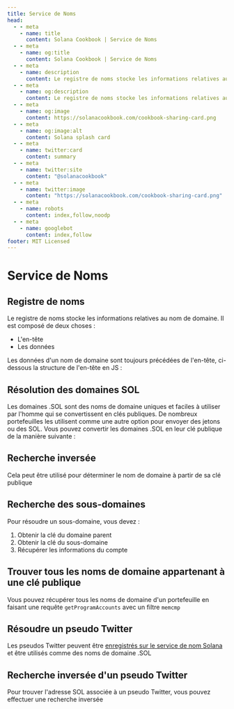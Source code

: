 ```yaml
---
title: Service de Noms
head:
  - - meta
    - name: title
      content: Solana Cookbook | Service de Noms
  - - meta
    - name: og:title
      content: Solana Cookbook | Service de Noms
  - - meta
    - name: description
      content: Le registre de noms stocke les informations relatives au nom de domaine. Découvrez la résolution des domaines SOL, la recherche inversée/de sous-domaine, le Service de Noms et les référence de Solana dans le Solana Cookbook.
  - - meta
    - name: og:description
      content: Le registre de noms stocke les informations relatives au nom de domaine. Découvrez la résolution des domaines SOL, la recherche inversée/de sous-domaine, le Service de Noms et les référence de Solana dans le Solana Cookbook.
  - - meta
    - name: og:image
      content: https://solanacookbook.com/cookbook-sharing-card.png
  - - meta
    - name: og:image:alt
      content: Solana splash card
  - - meta
    - name: twitter:card
      content: summary
  - - meta
    - name: twitter:site
      content: "@solanacookbook"
  - - meta
    - name: twitter:image
      content: "https://solanacookbook.com/cookbook-sharing-card.png"
  - - meta
    - name: robots
      content: index,follow,noodp
  - - meta
    - name: googlebot
      content: index,follow
footer: MIT Licensed
---
```


# Service de Noms

## Registre de noms

Le registre de noms stocke les informations relatives au nom de domaine. Il est composé de deux choses :

- L'en-tête
- Les données

Les données d'un nom de domaine sont toujours précédées de l'en-tête, ci-dessous la structure de l'en-tête en JS :

<SolanaCodeGroup>
  <SolanaCodeGroupItem title="TS" active>

  <template v-slot:default>

@[code](@/code/name-service/schema/schema.en.ts)

  </template>

  <template v-slot:preview>

@[code](@/code/name-service/schema/schema.preview.en.ts)

  </template>

  </SolanaCodeGroupItem>

</SolanaCodeGroup>

## Résolution des domaines SOL

Les domaines .SOL sont des noms de domaine uniques et faciles à utiliser par l'homme qui se convertissent en clés publiques. De nombreux portefeuilles les utilisent comme une autre option pour envoyer des jetons ou des SOL. Vous pouvez convertir les domaines .SOL en leur clé publique de la manière suivante :

<SolanaCodeGroup>
  <SolanaCodeGroupItem title="TS" active>

  <template v-slot:default>

@[code](@/code/name-service/resolve-sol-domain/resolve-sol-domain.en.ts)

  </template>

  <template v-slot:preview>

@[code](@/code/name-service/resolve-sol-domain/resolve-sol-domain.preview.en.ts)

  </template>

  </SolanaCodeGroupItem>

</SolanaCodeGroup>

## Recherche inversée

Cela peut être utilisé pour déterminer le nom de domaine à partir de sa clé publique

<SolanaCodeGroup>
  <SolanaCodeGroupItem title="TS" active>

  <template v-slot:default>

@[code](@/code/name-service/reverse-look-up-domain/reverse-look-up-domain.en.ts)

  </template>

  <template v-slot:preview>

@[code](@/code/name-service/reverse-look-up-domain/reverse-look-up-domain.preview.en.ts)

  </template>

  </SolanaCodeGroupItem>

</SolanaCodeGroup>

## Recherche des sous-domaines

Pour résoudre un sous-domaine, vous devez :

1. Obtenir la clé du domaine parent
2. Obtenir la clé du sous-domaine
3. Récupérer les informations du compte

<SolanaCodeGroup>
  <SolanaCodeGroupItem title="TS" active>

  <template v-slot:default>

@[code](@/code/name-service/resolve-sub-domain/resolve-sub-domain.en.ts)

  </template>

  <template v-slot:preview>

@[code](@/code/name-service/resolve-sub-domain/resolve-sub-domain.preview.en.ts)

  </template>

  </SolanaCodeGroupItem>

</SolanaCodeGroup>

## Trouver tous les noms de domaine appartenant à une clé publique

Vous pouvez récupérer tous les noms de domaine d'un portefeuille en faisant une requête `getProgramAccounts` avec un filtre `memcmp`

<SolanaCodeGroup>
  <SolanaCodeGroupItem title="TS" active>

  <template v-slot:default>

@[code](@/code/name-service/find-for-owner/find-for-owner.en.ts)

  </template>

  <template v-slot:preview>

@[code](@/code/name-service/find-for-owner/find-for-owner.preview.en.ts)

  </template>

  </SolanaCodeGroupItem>

</SolanaCodeGroup>

## Résoudre un pseudo Twitter

Les pseudos Twitter peuvent être [enregistrés sur le service de nom Solana](https://naming.bonfida.org/#/twitter-registration) et être utilisés comme des noms de domaine .SOL

<SolanaCodeGroup>
  <SolanaCodeGroupItem title="TS" active>

  <template v-slot:default>

@[code](@/code/name-service/resolve-twitter/resolve-twitter.en.ts)

  </template>

  <template v-slot:preview>

@[code](@/code/name-service/resolve-twitter/resolve-twitter.preview.en.ts)

  </template>

  </SolanaCodeGroupItem>

</SolanaCodeGroup>

## Recherche inversée d'un pseudo Twitter

Pour trouver l'adresse SOL associée à un pseudo Twitter, vous pouvez effectuer une recherche inversée

<SolanaCodeGroup>
  <SolanaCodeGroupItem title="TS" active>

  <template v-slot:default>

@[code](@/code/name-service/reverse-look-up-twitter/reverse-look-up-twitter.en.ts)

  </template>

  <template v-slot:preview>

@[code](@/code/name-service/reverse-look-up-twitter/reverse-look-up-twitter.preview.en.ts)

  </template>

  </SolanaCodeGroupItem>
</SolanaCodeGroup>
